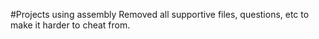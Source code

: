 #Projects using assembly
Removed all supportive files, questions, etc to make it harder to cheat from.
